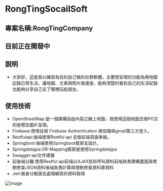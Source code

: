 # RongTingSocailSoft
## 專案名稱:RongTingCompany
## 目前正在開發中

## 說明
* 大家好，這是我以練習為目的自己做的社群軟體，主要想呈現的功能為用地圖記錄日常生活，讓地圖、文章與照片做連接，能夠清楚的看到自己的生活紀錄也能夠分享自己去了哪裡玩給朋友。
  
## 使用技術
* OpenStreetMap:是一個建構自由內容之網上地圖，我使用這個地圖去做PO文的座標及圖片呈現。
* Firebase:使用註冊 Firebase Authentication 做信箱與gmail第三方登入。
* Restfulapi:後端使用Restful api 去做前端頁面串接。
* Springboot:後端使用Springboot框架去設計。
* Springdatajpa:OR-Mapping框架是使用Springdatajpa
* Swagger:api文件建置
* 前後端分離:使用Restful api前端以AJAX技術呼叫資料前端負責建構畫面與增刪修查JSON資料後端負責計算與增刪修查資料庫資料
* Jwt:做身分驗證去處理網頁的資料取得






![image](https://user-images.githubusercontent.com/100818134/175343961-9d958ab6-08c8-4e9a-9b3d-b9edc8a31b24.png)
